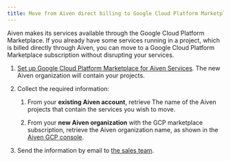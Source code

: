 ```yaml
---
title: Move from Aiven direct billing to Google Cloud Platform Marketplace
---
```


Aiven makes its services available through the Google Cloud Platform Marketplace. If you already have some services running in a project, which is billed directly through Aiven, you can move to a Google Cloud Platform Marketplace subscription without disrupting your services.

1. [Set up Google Cloud Platform Marketplace for Aiven Services](billing-google-cloud-platform-marketplace-subscription).
   The new Aiven organization will contain your projects.

1. Collect the required information:

   1. From your **existing Aiven account**, retrieve The name of the Aiven projects
      that contain the services you wish to move.

   1. From your **new Aiven organization** with the GCP marketplace
      subscription, retrieve the Aiven organization name, as shown in the
      [Aiven GCP console](https://console.gcp.aiven.io/).

1. Send the information by email to [the sales team](mailto:sales@aiven.io).
